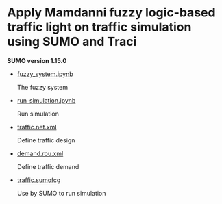 # Apply Mamdanni fuzzy logic-based traffic light on traffic simulation using SUMO and Traci

**SUMO version 1.15.0**

- [fuzzy_system.ipynb](fuzzy_system.ipynb)

	The fuzzy system

- [run_simulation.ipynb](run_simulation.ipynb)

	Run simulation

- [traffic.net.xml](demand.rou.xml)

	Define traffic design

- [demand.rou.xml](demand.rou.xml)

	Define traffic demand

- [traffic.sumofcg](traffic.sumofcg)

	Use by SUMO to run simulation
